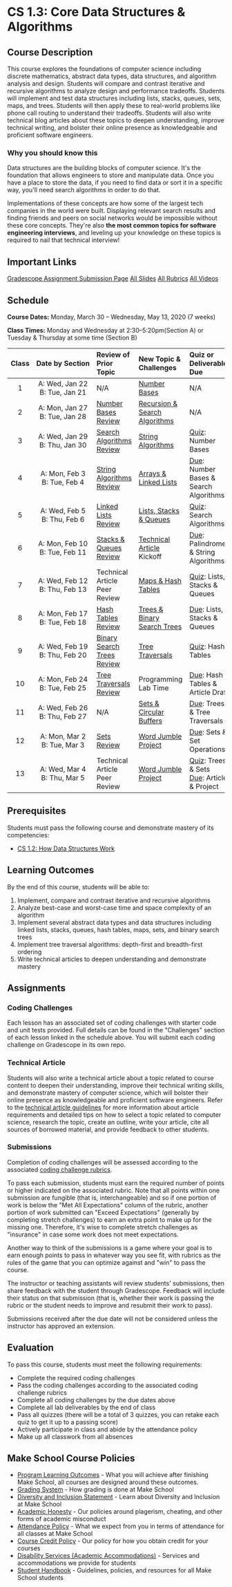 # CS 1.3: Core Data Structures & Algorithms

## Course Description

This course explores the foundations of computer science including discrete mathematics, abstract data types, data structures, and algorithm analysis and design. Students will compare and contrast iterative and recursive algorithms to analyze design and performance tradeoffs. Students will implement and test data structures including lists, stacks, queues, sets, maps, and trees. Students will then apply these to real-world problems like phone call routing to understand their tradeoffs. Students will also write technical blog articles about these topics to deepen understanding, improve technical writing, and bolster their online presence as knowledgeable and proficient software engineers.

### Why you should know this
Data structures are the building blocks of computer science. It's the foundation that allows engineers to store and manipulate data. Once you have a place to store the data, if you need to find data or sort it in a specific way, you'll need search algorithms in order to do that.

Implementations of these concepts are how some of the largest tech companies in the world were built. Displaying relevant search results and finding friends and peers on social networks would be impossible without these core concepts. They're also **the most common topics for software engineering interviews**, and leveling up your knowledge on these topics is required to nail that technical interview!

## Important Links

[Gradescope Assignment Submission Page](https://www.gradescope.com/courses/104809)
[All Slides]()
[All Rubrics]()
[All Videos]()

## Schedule

**Course Dates:**
Monday, March 30 – Wednesday, May 13, 2020 (7 weeks)

**Class Times:**
Monday and Wednesday at 2:30–5:20pm(Section A) or Tuesday & Thursday at some time (Section B)

| Class | Date&nbsp;by&nbsp;Section | Review of Prior Topic         | New Topic & Challenges            | Quiz or Deliverable Due               |
|:-----:|:-------------------------:|:------------------------------|:----------------------------------|:--------------------------------------|
|  1 | A: Wed, Jan 22 <br> B: Tue, Jan 21 | N/A                           | [Number Bases][]                  | N/A                                   |
|  2 | A: Mon, Jan 27 <br> B: Tue, Jan 28 | [Number Bases Review][]       | [Recursion & Search Algorithms][] | N/A                                   |
|  3 | A: Wed, Jan 29 <br> B: Thu, Jan 30 | [Search Algorithms Review][]  | [String Algorithms][]             | [Quiz]: Number Bases                    |
|  4 | A: Mon, Feb 3  <br> B: Tue, Feb 4  | [String Algorithms Review][]  | [Arrays & Linked Lists][]         | [Due]: Number Bases & Search Algorithms |
|  5 | A: Wed, Feb 5  <br> B: Thu, Feb 6  | [Linked Lists Review][]       | [Lists, Stacks & Queues][]        | [Quiz]: Search Algorithms               |
|  6 | A: Mon, Feb 10 <br> B: Tue, Feb 11 | [Stacks & Queues Review][]    | [Technical Article][] Kickoff     | [Due]: Palindromes & String Algorithms  |
|  7 | A: Wed, Feb 12 <br> B: Thu, Feb 13 | Technical Article Peer Review | [Maps & Hash Tables][]            | [Quiz]: Lists, Stacks & Queues          |
|  8 | A: Mon, Feb 17 <br> B: Tue, Feb 18 | [Hash Tables Review][]        | [Trees & Binary Search Trees][]   | [Due]: Lists, Stacks & Queues           |
|  9 | A: Wed, Feb 19 <br> B: Thu, Feb 20 | [Binary Search Trees Review][]| [Tree Traversals][]               | [Quiz]: Hash Tables                     |
| 10 | A: Mon, Feb 24 <br> B: Tue, Feb 25 | [Tree Traversals Review][]    | Programming Lab Time              | [Due]: Hash Tables & Article Draft      |
| 11 | A: Wed, Feb 26 <br> B: Thu, Feb 27 | N/A                           | [Sets & Circular Buffers][]       | [Due]: Trees & Tree Traversals          |
| 12 | A: Mon, Mar 2  <br> B: Tue, Mar 3  | [Sets Review][]               | [Word Jumble Project][]           | [Due]: Sets & Set Operations            |
| 13 | A: Wed, Mar 4  <br> B: Thu, Mar 5  | Technical Article Peer Review | [Word Jumble Project][]           | [Quiz]: Trees & Sets <br> [Due]: Article & Project |

[Number Bases]: Lessons/NumberBases.md
[Number Bases Review]: Lessons/NumberBases.md#code-review-in-pairs-25-min
[Recursion & Search Algorithms]: Lessons/RecursionSearchAlgorithms.md
[Search Algorithms Review]: Lessons/RecursionSearchAlgorithms.md#code-review--presentations-80-min
[String Algorithms]: Lessons/StringAlgorithms.md
[String Algorithms Review]: Lessons/StringAlgorithms.md#code-review--presentations-80-min
[Arrays & Linked Lists]: Lessons/ArraysLinkedLists.md
[Linked Lists Review]: Lessons/ArraysLinkedLists.md
[Lists, Stacks & Queues]: Lessons/ListsStacksQueues.md
[Stacks & Queues Review]: Lessons/ListsStacksQueues.md#activity---stacks-and-queues-worksheet---overview--15-min
[Maps & Hash Tables]: Lessons/MapsHashTables.md
[Hash Tables Review]: Lessons/MapsHashTables.md#activity---drawing-a-hashtable--35-min
[Trees & Binary Search Trees]: Lessons/TreesBinarySearchTrees.md
[Binary Search Trees Review]: Lessons/TreesBinarySearchTrees.md
[Tree Traversals]: Lessons/TreeTraversals.md
[Tree Traversals Review]: Lessons/TreeTraversals.md#code-review-80-min
[Sets & Circular Buffers]: Lessons/SetsCircularBuffers.md
[Sets Review]: Lessons/SetsCircularBuffers.md
[Word Jumble Project]: Lessons/WordJumble.md
[Call Routing Project]: project/ReadMe.md

[Technical Article]: ReadMe.md#Technical-Article
[Due]: ReadMe.md#Deliverable-Schedule
[Quiz]: https://make.sc/cs13-quiz-study-guides


## Prerequisites

Students must pass the following course and demonstrate mastery of its competencies:
- [CS 1.2: How Data Structures Work](https://make.sc/cs12-repo)


## Learning Outcomes

By the end of this course, students will be able to:
1. Implement, compare and contrast iterative and recursive algorithms
1. Analyze best-case and worst-case time and space complexity of an algorithm
1. Implement several abstract data types and data structures including linked lists, stacks, queues, hash tables, maps, sets, and binary search trees
1. Implement tree traversal algorithms: depth-first and breadth-first ordering
1. Write technical articles to deepen understanding and demonstrate mastery


## Assignments

### Coding Challenges

Each lesson has an associated set of coding challenges with starter code and unit tests provided. Full details can be found in the "Challenges" section of each lesson linked in the schedule above. You will submit each coding challenge on Gradescope in its own repo.

### Technical Article

Students will also write a technical article about a topic related to course content to deepen their understanding, improve their technical writing skills, and demonstrate mastery of computer science, which will bolster their online presence as knowledgeable and proficient software engineers.
Refer to the [technical article guidelines][] for more information about article requirements and detailed tips on how to select a topic related to computer science, research the topic, create an outline, write your article, cite all sources of borrowed material, and provide feedback to other students.

[technical article guidelines]: https://make.sc/cs13-article-guidelines

### Submissions

Completion of coding challenges will be assessed according to the associated [coding challenge rubrics][].

To pass each submission, students must earn the required number of points or higher indicated on the associated rubric. Note that all points within one submission are fungible (that is, interchangeable) and so if one portion of work is below the "Met All Expectations" column of the rubric, another portion of work submitted can "Exceed Expectations" (generally by completing stretch challenges) to earn an extra point to make up for the missing one. Therefore, it's wise to complete stretch challenges as "insurance" in case some work does not meet expectations.

Another way to think of the submissions is a game where your goal is to earn enough points to pass in whatever way you see fit, with rubrics as the rules of the game that you can optimize against and "win" to pass the course.

The instructor or teaching assistants will review students' submissions, then share feedback with the student through Gradescope. Feedback will include their status on that submission (that is, whether their work is passing the rubric or the student needs to improve and resubmit their work to pass).

Submissions received after the due date will not be considered unless the instructor has approved an extension.


## Evaluation

To pass this course, students must meet the following requirements:

- Complete the required coding challenges
- Pass the coding challenges  according to the associated coding challenge rubrics
- Complete all coding challenges by the due dates above
- Complete all lab deliverables by the end of class
- Pass all quizzes (there will be a total of 3 quizzes, you can retake each quiz to get it up to a passing score)
- Actively participate in class and abide by the attendance policy
- Make up all classwork from all absences

[coding challenge rubrics]: https://make.sc/cs13-rubrics


## Make School Course Policies

- [Program Learning Outcomes](https://make.sc/program-learning-outcomes) - What you will achieve after finishing Make School, all courses are designed around these outcomes.
- [Grading System](https://make.sc/grading-system) - How grading is done at Make School
- [Diversity and Inclusion Statement](https://make.sc/diversity-and-inclusion-statement) - Learn about Diversity and Inclusion at Make School
- [Academic Honesty](https://make.sc/academic-honesty-policy) - Our policies around plagerism, cheating, and other forms of academic misconduct 
- [Attendance Policy](https://make.sc/attendance-policy) - What we expect from you in terms of attendance for all classes at Make School
- [Course Credit Policy](https://make.sc/course-credit-policy) - Our policy for how you obtain credit for your courses
- [Disability Services (Academic Accommodations)](https://make.sc/disability-services) - Services and accommodations we provide for students
- [Student Handbook](https://make.sc/student-handbook) - Guidelines, policies, and resources for all Make School students
